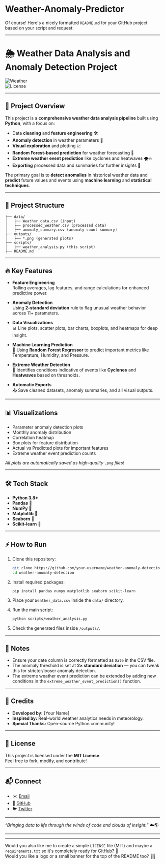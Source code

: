 # Weather-Anomaly-Predictor
Of course! Here's a nicely formatted `README.md` for your GitHub project based on your script and request:

---

# 🌦️ Weather Data Analysis and Anomaly Detection Project

![Weather](https://img.shields.io/badge/Project-Weather%20Analysis-blue)  
![License](https://img.shields.io/badge/License-MIT-green)

---

## 📜 Project Overview

This project is a **comprehensive weather data analysis pipeline** built using **Python**, with a focus on:

- Data **cleaning** and **feature engineering** 🛠️
- **Anomaly detection** in weather parameters 🚨
- **Visual exploration** and plotting 📈
- **Random Forest-based prediction** for weather forecasting 🌳
- **Extreme weather event prediction** like cyclones and heatwaves 🌪🔥
- **Exporting** processed data and summaries for further insights 📂

The primary goal is to **detect anomalies** in historical weather data and **predict** future values and events using **machine learning** and **statistical techniques**.

---

## 📂 Project Structure

```
├── data/
│   ├── Weather_data.csv (input)
│   ├── processed_weather.csv (processed data)
│   ├── anomaly_summary.csv (anomaly count summary)
├── outputs/
│   ├── *.png (generated plots)
├── scripts/
│   ├── weather_analysis.py (this script)
├── README.md
```

---

## 🔥 Key Features

- **Feature Engineering**  
  Rolling averages, lag features, and range calculations for enhanced predictive power.

- **Anomaly Detection**  
  Using **2-standard deviation** rule to flag unusual weather behavior across 11+ parameters.

- **Data Visualizations**  
  📊 Line plots, scatter plots, bar charts, boxplots, and heatmaps for deep insight.

- **Machine Learning Prediction**  
  🎯 Using **Random Forest Regressor** to predict important metrics like Temperature, Humidity, and Pressure.

- **Extreme Weather Detection**  
  🚨 Identifies conditions indicative of events like **Cyclones** and **Heatwaves** based on thresholds.

- **Automatic Exports**  
  📤 Save cleaned datasets, anomaly summaries, and all visual outputs.

---

## 📊 Visualizations

- Parameter anomaly detection plots
- Monthly anomaly distribution
- Correlation heatmap
- Box plots for feature distribution
- Actual vs Predicted plots for important features
- Extreme weather event prediction counts

_All plots are automatically saved as high-quality `.png` files!_

---

## 🛠️ Tech Stack

- **Python 3.8+**
- **Pandas** 🐼
- **NumPy** 🔢
- **Matplotlib** 🎨
- **Seaborn** 🐳
- **Scikit-learn** 🤖

---

## ⚡ How to Run

1. Clone this repository:  
   ```bash
   git clone https://github.com/your-username/weather-anomaly-detection.git
   cd weather-anomaly-detection
   ```

2. Install required packages:  
   ```bash
   pip install pandas numpy matplotlib seaborn scikit-learn
   ```

3. Place your `Weather_data.csv` inside the `data/` directory.

4. Run the main script:  
   ```bash
   python scripts/weather_analysis.py
   ```

5. Check the generated files inside `/outputs/`.

---

## 📢 Notes

- Ensure your date column is correctly formatted as `Date` in the CSV file.
- The anomaly threshold is set at **2× standard deviation** — you can tweak this for stricter/looser anomaly detection.
- The extreme weather event prediction can be extended by adding new conditions in the `extreme_weather_event_prediction()` function.

---

## 🤝 Credits

- **Developed by:** [Your Name]  
- **Inspired by:** Real-world weather analytics needs in meteorology.
- **Special Thanks:** Open-source Python community!

---

## 📜 License

This project is licensed under the **MIT License**.  
Feel free to fork, modify, and contribute!

---

## 📬 Connect

- ✉️ [Email](mailto:your-email@example.com)
- 🐙 [GitHub](https://github.com/your-username)
- 🐦 [Twitter](https://twitter.com/your-twitter)

---

_“Bringing data to life through the winds of code and clouds of insight.”_ ☁️🌎

---

---

Would you also like me to create a simple `LICENSE` file (MIT) and maybe a `requirements.txt` so it's completely ready for GitHub? 🚀  
Would you like a logo or a small banner for the top of the README too? 🎨✨
